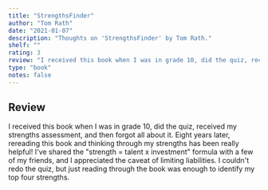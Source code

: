 ```yaml
---
title: "StrengthsFinder"
author: "Tom Rath"
date: "2021-01-07"
description: "Thoughts on 'StrengthsFinder' by Tom Rath."
shelf: ""
rating: 3
review: "I received this book when I was in grade 10, did the quiz, received my strengths assessment, and then forgot all about it. Eight years later, rereading this book and thinking through my strengths has been really helpful! I've shared the 'strength = talent x investment' formula with a few of my friends, and I appreciated the caveat of limiting liabilities. I couldn't redo the quiz, but just reading through the book was enough to identify my top four strengths."
type: "book"
notes: false
---
```


## Review

I received this book when I was in grade 10, did the quiz, received my strengths assessment, and then forgot all about it. Eight years later, rereading this book and thinking through my strengths has been really helpful! I've shared the "strength = talent x investment" formula with a few of my friends, and I appreciated the caveat of limiting liabilities. I couldn't redo the quiz, but just reading through the book was enough to identify my top four strengths.
